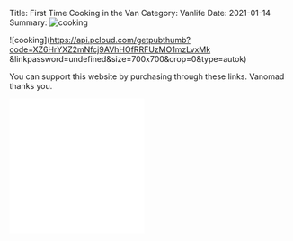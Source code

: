 Title: First Time Cooking in the Van
Category: Vanlife
Date: 2021-01-14
Summary: ![cooking](https://api.pcloud.com/getpubthumb?code=XZ6HrYXZ2mNfcj9AVhHOfRRFUzMO1mzLvxMk&linkpassword=undefined&size=700x700&crop=0&type=autok)

![cooking](https://api.pcloud.com/getpubthumb?code=XZ6HrYXZ2mNfcj9AVhHOfRRFUzMO1mzLvxMk
&linkpassword=undefined&size=700x700&crop=0&type=autok)


You can support this website by purchasing through these links.  Vanomad thanks you.

<iframe style="width:120px;height:240px;" marginwidth="0" marginheight="0" scrolling="no" frameborder="0" src="//ws-na.amazon-adsystem.com/widgets/q?ServiceVersion=20070822&OneJS=1&Operation=GetAdHtml&MarketPlace=US&source=ac&ref=qf_sp_asin_til&ad_type=product_link&tracking_id=johnclcom-20&marketplace=amazon&amp;region=US&placement=B0772PD96K&asins=B0772PD96K&linkId=3f2a7cdecfa7c3e6eff33bdf425f955a&show_border=true&link_opens_in_new_window=true&price_color=333333&title_color=0066c0&bg_color=ffffff">
    </iframe><iframe style="width:120px;height:240px;" marginwidth="0" marginheight="0" scrolling="no" frameborder="0" src="//ws-na.amazon-adsystem.com/widgets/q?ServiceVersion=20070822&OneJS=1&Operation=GetAdHtml&MarketPlace=US&source=ac&ref=qf_sp_asin_til&ad_type=product_link&tracking_id=johnclcom-20&marketplace=amazon&amp;region=US&placement=B01LY02BOA&asins=B01LY02BOA&linkId=f1661eb465fb43d17e1c1bb6f730d40b&show_border=true&link_opens_in_new_window=true&price_color=333333&title_color=0066c0&bg_color=ffffff">
    </iframe>
